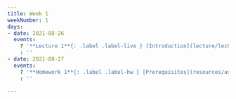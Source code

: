 ```yaml
---
title: Week 1
weekNumber: 1
days:
- date: 2021-08-26
  events:
    ? '**Lecture 1**{: .label .label-live } [Introduction](lecture/lec01)'
    : ''
- date: 2021-08-27
  events:
    ? '**Homework 1**{: .label .label-hw } [Prerequisites](resources/assets/hw/hw1.pdf) (due Sept 2)'
    : ''

---
```

